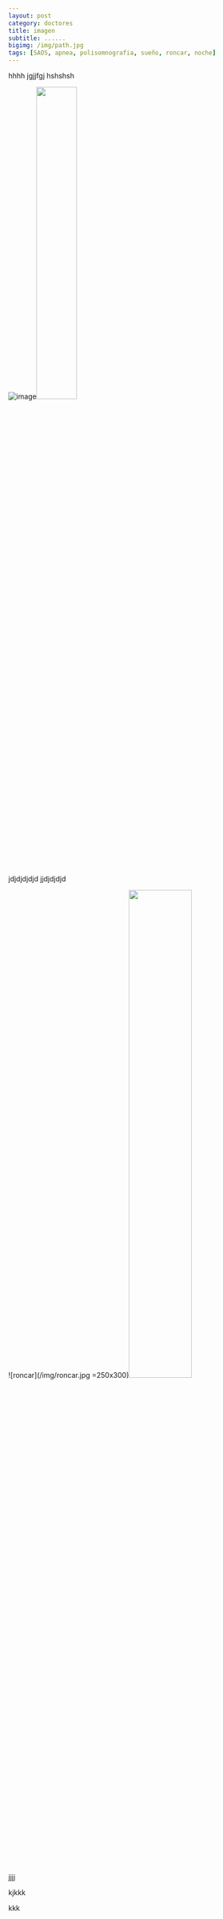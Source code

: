 ```yaml
---
layout: post
category: doctores
title: imagen
subtitle: ......
bigimg: /img/path.jpg
tags: [SAOS, apnea, polisomnografia, sueño, roncar, noche]
---
```


hhhh
jgjjfgj
hshshsh



![image](/img/path.jpg)<img src="image" width="40%">


jdjdjdjdjd
jjdjdjdjd

![roncar](/img/roncar.jpg =250x300)<img src="roncar" width="50%">

jjjj

kjkkk

kkk
